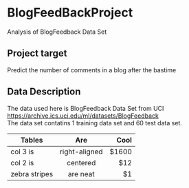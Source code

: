# BlogFeedBackProject

Analysis of BlogFeedback Data Set 


## Project target
Predict the number of comments in a blog after the bastime

## Data Description
The data used here is BlogFeedback Data Set from UCI https://archive.ics.uci.edu/ml/datasets/BlogFeedback<br>
The data set contatins 1 training data set and 60 test data set.

| Tables        | Are           | Cool  |
| ------------- |:-------------:| -----:|
| col 3 is      | right-aligned | $1600 |
| col 2 is      | centered      |   $12 |
| zebra stripes | are neat      |    $1 |
